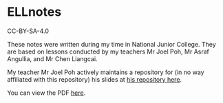 # ELLnotes

CC-BY-SA-4.0

These notes were written during my time in National Junior College. They are based on lessons conducted by my teachers Mr Joel Poh, Mr Asraf Angullia, and Mr Chen Liangcai.

My teacher Mr Joel Poh actively maintains a repository for (in no way affiliated with this repository) his slides at [his repository here](https://github.com/jwnpoh/ELL-lessons).

You can view the PDF [here](https://kangzhe.xyz/pdffiles/ellnotes.pdf).
